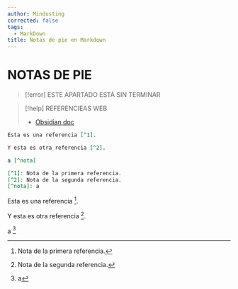 ```yaml
---
author: Mindusting
corrected: false
tags:
  - MarkDown
title: Notas de pie en Markdown
---
```


# NOTAS DE PIE

> [!error] ESTE APARTADO ESTÁ SIN TERMINAR

> [!help] REFERENCIEAS WEB
> - [Obsidian doc](<https://help.obsidian.md/Editing+and+formatting/Basic+formatting+syntax#Footnotes>)

```md
Esta es una referencia [^1].

Y esta es otra referencia [^2].

a [^nota]

[^1]: Nota de la primera referencia.
[^2]: Nota de la segunda referencia.
[^nota]: a
```

Esta es una referencia [^1].

Y esta es otra referencia [^2].

a [^nota]

[^1]: Nota de la primera referencia.
[^2]: Nota de la segunda referencia.
[^nota]: a
